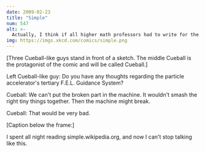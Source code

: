 ```yaml
---
date: 2009-02-23
title: "Simple"
num: 547
alt: >-
  Actually, I think if all higher math professors had to write for the Simple English Wikipedia for a year, we'd be in much better shape academically.
img: https://imgs.xkcd.com/comics/simple.png
---
```

[Three Cueball-like guys stand in front of a sketch. The middle Cueball is the protagonist of the comic and will be called Cueball.]

Left Cueball-like guy: Do you have any thoughts regarding the particle accelerator's tertiary F.E.L. Guidance System?

Cueball: We can't put the broken part in the machine. It wouldn't smash the right tiny things together. Then the machine might break.

Cueball: That would be very bad.

[Caption below the frame:]

I spent all night reading simple.wikipedia.org, and now I can't stop talking like this.